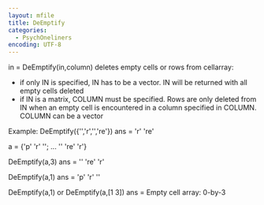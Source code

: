 ```yaml
---
layout: mfile
title: DeEmptify
categories:
  - PsychOneliners
encoding: UTF-8
---
```


in = DeEmptify(in,column)
deletes empty cells or rows from cellarray:

- if only IN is specified, IN has to be a vector. IN will be returned
  with all empty cells deleted
- if IN is a matrix, COLUMN must be specified. Rows are only
  deleted from IN when an empty cell is encountered in a column
  specified in COLUMN. COLUMN can be a vector

Example:
  DeEmptify({'','r','','re'})
  ans =
      'r'    're'

  a = {'p' 'r'  ''; ...
       '' 're' 'r'}

  DeEmptify(a,3)
  ans =
       ''    're'    'r'

  DeEmptify(a,1)
  ans =
       'p'   'r'     ''

  DeEmptify(a,1) or DeEmptify(a,[1 3])
  ans =
      Empty cell array: 0-by-3